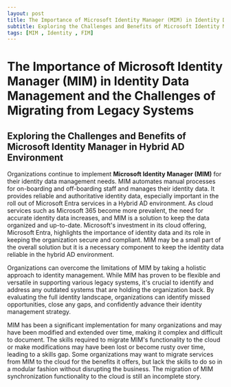 ```yaml
---
layout: post
title: The Importance of Microsoft Identity Manager (MIM) in Identity Data Management and the Challenges of Migrating from Legacy Systems
subtitle: Exploring the Challenges and Benefits of Microsoft Identity Manager in Hybrid AD Environment
tags: [MIM , Identity , FIM]
---
```


# The Importance of Microsoft Identity Manager (MIM) in Identity Data Management and the Challenges of Migrating from Legacy Systems

## Exploring the Challenges and Benefits of Microsoft Identity Manager in Hybrid AD Environment

Organizations continue to implement **Microsoft Identity Manager (MIM)** for their identity data management needs. MIM automates manual processes for on-boarding and off-boarding staff and manages their identity data. It provides reliable and authoritative identity data, especially important in the roll out of Microsoft Entra services in a Hybrid AD environment. As cloud services such as Microsoft 365 become more prevalent, the need for accurate identity data increases, and MIM is a solution to keep the data organized and up-to-date. Microsoft's investment in its cloud offering, Microsoft Entra, highlights the importance of identity data and its role in keeping the organization secure and compliant. MIM may be a small part of the overall solution but it is a necessary component to keep the identity data reliable in the hybrid AD environment.

Organizations can overcome the limitations of MIM by taking a holistic approach to identity management. While MIM has proven to be flexible and versatile in supporting various legacy systems, it's crucial to identify and address any outdated systems that are holding the organization back. By evaluating the full identity landscape, organizations can identify missed opportunities, close any gaps, and confidently advance their identity management strategy.

MIM has been a significant implementation for many organizations and may have been modified and extended over time, making it complex and difficult to document. The skills required to migrate MIM's functionality to the cloud or make modifications may have been lost or become rusty over time, leading to a skills gap. Some organizations may want to migrate services from MIM to the cloud for the benefits it offers, but lack the skills to do so in a modular fashion without disrupting the business. The migration of MIM synchronization functionality to the cloud is still an incomplete story.
